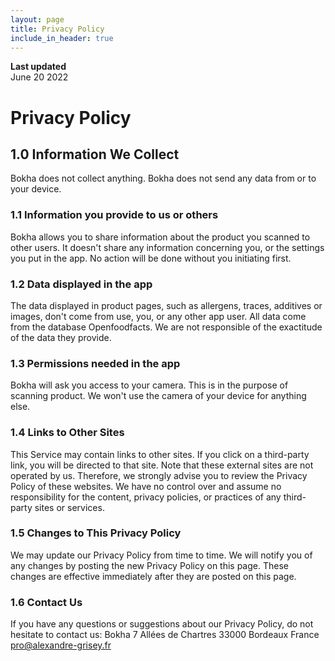 ```yaml
---
layout: page
title: Privacy Policy
include_in_header: true
---
```


**Last updated**  
June 20 2022


# Privacy Policy

## 1.0 Information We Collect
Bokha does not collect anything. Bokha does not send any data from or to your device.

### 1.1 Information you provide to us or others
Bokha allows you to share information about the product you scanned to other users. It doesn't share any information concerning you, or the settings you put in the app. No action will be done without you initiating first.

### 1.2 Data displayed in the app
The data displayed in product pages, such as allergens, traces, additives or images, don't come from use, you, or any other app user.
All data come from the database Openfoodfacts.
We are not responsible of the exactitude of the data they provide.

### 1.3 Permissions needed in the app
Bokha will ask you access to your camera. This is in the purpose of scanning product. We won't use the camera of your device for anything else.

### 1.4 Links to Other Sites
This Service may contain links to other sites. If you click on a third-party link, you will be directed to that site. Note that these external sites are not operated by us. Therefore, we strongly advise you to review the Privacy Policy of these websites. We have no control over and assume no responsibility for the content, privacy policies, or practices of any third-party sites or services.

### 1.5 Changes to This Privacy Policy
We may update our Privacy Policy from time to time. We will notify you of any changes by posting the new Privacy Policy on this page. These changes are effective immediately after they are posted on this page. 

### 1.6 Contact Us
If you have any questions or suggestions about our Privacy Policy, do not hesitate to contact us:
Bokha
7 Allées de Chartres
33000 Bordeaux
France
pro@alexandre-grisey.fr